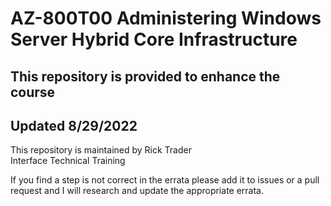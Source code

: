 # AZ-800T00 Administering Windows Server Hybrid Core Infrastructure
## This repository is provided to enhance the course
## Updated 8/29/2022

This repository is maintained by Rick Trader<br>
Interface Technical Training

If you find a step is not correct in the errata please add it to issues or a pull request and I will research and update the appropriate errata.
